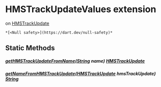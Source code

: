 


# HMSTrackUpdateValues extension
on [HMSTrackUpdate](../hmssdk_flutter/HMSTrackUpdate-class.md)







    *[<Null safety>](https://dart.dev/null-safety)*









## Static Methods

##### [getHMSTrackUpdateFromName](../hmssdk_flutter/HMSTrackUpdateValues/getHMSTrackUpdateFromName.md)([String](https://api.flutter.dev/flutter/dart-core/String-class.html) name) [HMSTrackUpdate](../hmssdk_flutter/HMSTrackUpdate-class.md)



   




##### [getNameFromHMSTrackUpdate](../hmssdk_flutter/HMSTrackUpdateValues/getNameFromHMSTrackUpdate.md)([HMSTrackUpdate](../hmssdk_flutter/HMSTrackUpdate-class.md) hmsTrackUpdate) [String](https://api.flutter.dev/flutter/dart-core/String-class.html)



   










